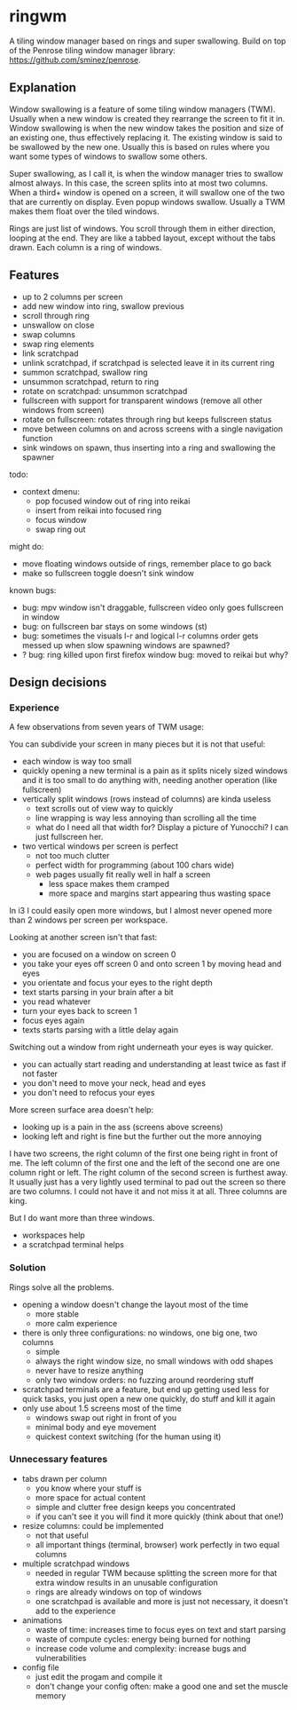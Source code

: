 # ringwm

A tiling window manager based on rings and super swallowing.
Build on top of the Penrose tiling window manager library: <https://github.com/sminez/penrose>.

## Explanation

Window swallowing is a feature of some tiling window managers (TWM).
Usually when a new window is created they rearrange the screen to fit it in.
Window swallowing is when the new window takes the position and size of an existing one,
thus effectively replacing it.
The existing window is said to be swallowed by the new one.
Usually this is based on rules where you want some types of windows to swallow some others.

Super swallowing, as I call it, is when the window manager tries to swallow almost always.
In this case, the screen splits into at most two columns.
When a third+ window is opened on a screen, it will swallow one of the two that are currently on
display.
Even popup windows swallow.
Usually a TWM makes them float over the tiled windows.

Rings are just list of windows.
You scroll through them in either direction, looping at the end.
They are like a tabbed layout, except without the tabs drawn.
Each column is a ring of windows.

## Features

- up to 2 columns per screen
- add new window into ring, swallow previous
- scroll through ring
- unswallow on close
- swap columns
- swap ring elements
- link scratchpad
- unlink scratchpad, if scratchpad is selected leave it in its current ring
- summon scratchpad, swallow ring
- unsummon scratchpad, return to ring
- rotate on scratchpad: unsummon scratchpad
- fullscreen with support for transparent windows (remove all other windows from screen)
- rotate on fullscreen: rotates through ring but keeps fullscreen status
- move between columns on and across screens with a single navigation function
- sink windows on spawn, thus inserting into a ring and swallowing the spawner

todo:

- context dmenu:
  - pop focused window out of ring into reikai
  - insert from reikai into focused ring
  - focus window
  - swap ring out

might do:

- move floating windows outside of rings, remember place to go back
- make so fullscreen toggle doesn't sink window

known bugs:

- bug: mpv window isn't draggable, fullscreen video only goes fullscreen in window
- bug: on fullscreen bar stays on some windows (st)
- bug: sometimes the visuals l-r and logical l-r columns order gets messed up
  when slow spawning windows are spawned?
- ? bug: ring killed upon first firefox window bug: moved to reikai but why?

## Design decisions

### Experience

A few observations from seven years of TWM usage:

You can subdivide your screen in many pieces but it is not that useful:

- each window is way too small
- quickly opening a new terminal is a pain as it splits nicely sized windows and it is too small
  to do anything with, needing another operation (like fullscreen)
- vertically split windows (rows instead of columns) are kinda useless
  - text scrolls out of view way to quickly
  - line wrapping is way less annoying than scrolling all the time
  - what do I need all that width for? Display a picture of Yunocchi? I can just fullscreen her.
- two vertical windows per screen is perfect
  - not too much clutter
  - perfect width for programming (about 100 chars wide)
  - web pages usually fit really well in half a screen
    - less space makes them cramped
    - more space and margins start appearing thus wasting space

In i3 I could easily open more windows, but I almost never opened more than 2 windows 
per screen per workspace.

Looking at another screen isn't that fast:

- you are focused on a window on screen 0
- you take your eyes off screen 0 and onto screen 1 by moving head and eyes
- you orientate and focus your eyes to the right depth
- text starts parsing in your brain after a bit
- you read whatever
- turn your eyes back to screen 1
- focus eyes again
- texts starts parsing with a little delay again

Switching out a window from right underneath your eyes is way quicker.

- you can actually start reading and understanding at least twice as fast if not faster
- you don't need to move your neck, head and eyes
- you don't need to refocus your eyes

More screen surface area doesn't help:

- looking up is a pain in the ass (screens above screens)
- looking left and right is fine but the further out the more annoying

I have two screens, the right column of the first one being right in front of me.
The left column of the first one and the left of the second one are one column right or left.
The right column of the second screen is furthest away.
It usually just has a very lightly used terminal to pad out the screen so there are two columns.
I could not have it and not miss it at all.
Three columns are king.

But I do want more than three windows.

- workspaces help
- a scratchpad terminal helps

### Solution

Rings solve all the problems.

- opening a window doesn't change the layout most of the time
  - more stable
  - more calm experience
- there is only three configurations: no windows, one big one, two columns
  - simple
  - always the right window size, no small windows with odd shapes
  - never have to resize anything
  - only two window orders: no fuzzing around reordering stuff
- scratchpad terminals are a feature, but end up getting used less
  for quick tasks, you just open a new one quickly, do stuff and kill it again
- only use about 1.5 screens most of the time
  - windows swap out right in front of you
  - minimal body and eye movement
  - quickest context switching (for the human using it)

### Unnecessary features

- tabs drawn per column
  - you know where your stuff is
  - more space for actual content
  - simple and clutter free design keeps you concentrated
  - if you can't see it you will find it more quickly (think about that one!)
- resize columns: could be implemented
  - not that useful
  - all important things (terminal, browser) work perfectly in two equal columns
- multiple scratchpad windows
  - needed in regular TWM because splitting the screen more for that extra window results
    in an unusable configuration
  - rings are already windows on top of windows
  - one scratchpad is available and more is just not necessary, it doesn't add to the experience
- animations
  - waste of time: increases time to focus eyes on text and start parsing
  - waste of compute cycles: energy being burned for nothing
  - increase code volume and complexity: increase bugs and vulnerabilities
- config file
  - just edit the progam and compile it
  - don't change your config often: make a good one and set the muscle memory
